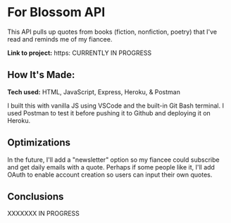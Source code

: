 # For Blossom API
This API pulls up quotes from books (fiction, nonfiction, poetry) that I've read and reminds me of my fiancee.

**Link to project:** https: CURRENTLY IN PROGRESS

## How It's Made:

**Tech used:** HTML, JavaScript, Express, Heroku, & Postman

I built this with vanilla JS using VSCode and the built-in Git Bash terminal. I used Postman to test it before pushing it to Github and deploying it on Heroku.

## Optimizations

In the future, I'll add a "newsletter" option so my fiancee could subscribe and get daily emails with a quote. Perhaps if some people like it, I'll add OAuth to enable account creation so users can input their own quotes.

## Conclusions

XXXXXXX IN PROGRESS